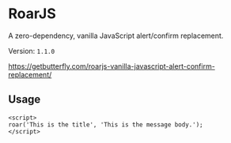 # RoarJS
A zero-dependency, vanilla JavaScript alert/confirm replacement.

Version: `1.1.0`

https://getbutterfly.com/roarjs-vanilla-javascript-alert-confirm-replacement/

## Usage

```
<script>
roar('This is the title', 'This is the message body.');
</script>
```

